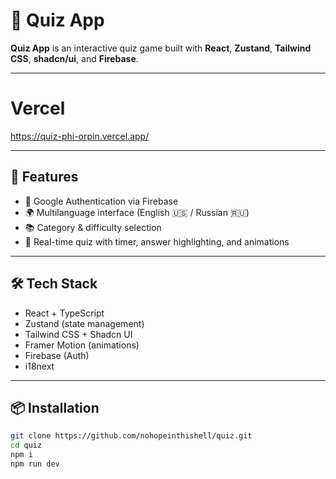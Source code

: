 # 🧠 Quiz App

**Quiz App** is an interactive quiz game built with **React**, **Zustand**, **Tailwind CSS**, **shadcn/ui**, and **Firebase**.  

---
# Vercel

https://quiz-phi-orpin.vercel.app/

---

## 🚀 Features

- 🔐 Google Authentication via Firebase
- 🌍 Multilanguage interface (English 🇺🇸 / Russian 🇷🇺)
- 📚 Category & difficulty selection
- 🧠 Real-time quiz with timer, answer highlighting, and animations

---

## 🛠 Tech Stack

- React + TypeScript
- Zustand (state management)
- Tailwind CSS + Shadcn UI
- Framer Motion (animations)
- Firebase (Auth)
- i18next

---

## 📦 Installation

```bash
git clone https://github.com/nohopeinthishell/quiz.git
cd quiz
npm i
npm run dev
